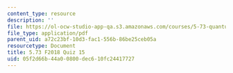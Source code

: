 ```yaml
---
content_type: resource
description: ''
file: https://ol-ocw-studio-app-qa.s3.amazonaws.com/courses/5-73-quantum-mechanics-i-fall-2018/05f2d66b44a00800dec610fc24417727_MIT5_73F18_quiz15.pdf
file_type: application/pdf
parent_uid: a72c23bf-10d3-fac1-556b-86be25ceb05a
resourcetype: Document
title: 5.73 F2018 Quiz 15
uid: 05f2d66b-44a0-0800-dec6-10fc24417727
---
```

